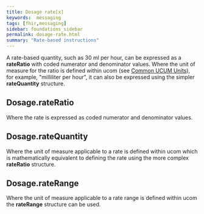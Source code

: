 ```yaml
---
title: Dosage rate[x]
keywords:  messaging
tags: [fhir,messaging]
sidebar: foundations_sidebar
permalink: dosage-rate.html
summary: "Rate-based instructions"
---
```




A rate-based quantity, such as 30 ml per hour, can be expressed as a **rateRatio** with coded numerator and denominator values. Where the unit of measure for the ratio is defined within ucom (see [Common UCUM Units](https://www.hl7.org/fhir/valueset-ucum-common.xml)), for example, "milliliter per hour", it can also be expressed using the simpler **rateQuantity** structure.

## Dosage.rateRatio

Where the rate is expressed as coded numerator and denominator values.

## Dosage.rateQuantity

Where the unit of measure applicable to a rate is defined within ucom which is mathematically equivalent to defining the rate using the more complex **rateRatio** structure.

## Dosage.rateRange

Where the unit of measure applicable to a rate range is defined within ucom the **rateRange** structure can be used.

<script src="https://gist.github.com/RobertGoochUK/618bb18a1ad8e5397883a68032cdb4ff.js"></script>